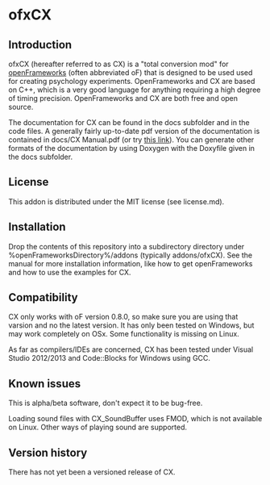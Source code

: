 ofxCX
=====================================

Introduction
------------
ofxCX (hereafter referred to as CX) is a "total conversion mod" for [openFrameworks](http://www.openframeworks.cc) (often abbreviated oF) that 
is designed to be used used for creating psychology experiments. OpenFrameworks and CX are based on C++, which
is a very good language for anything requiring a high degree of timing precision. OpenFrameworks and CX are both
free and open source.

The documentation for CX can be found in the docs subfolder and in the code files. A generally fairly up-to-date pdf version of the documentation is contained in docs/CX Manual.pdf (or try [this link](https://sites.google.com/site/kylehardmancom/CX%20Manual.pdf?attredirects=0)). You can generate 
other formats of the documentation by using Doxygen with the Doxyfile given in the docs subfolder.

License
-------
This addon is distributed under the MIT license (see license.md).

Installation
------------
Drop the contents of this repository into a subdirectory directory under %openFrameworksDirectory%/addons 
(typically addons/ofxCX). See the manual for more installation information, like how to get openFrameworks 
and how to use the examples for CX.

Compatibility
------------
CX only works with oF version 0.8.0, so make sure you are using that varsion and no the latest version. It has only been tested on Windows, but may work completely on OSx. Some functionality is missing on Linux.

As far as compilers/IDEs are concerned, CX has been tested under Visual Studio 2012/2013 and Code::Blocks for Windows using GCC.

Known issues
------------
This is alpha/beta software, don't expect it to be bug-free.

Loading sound files with CX_SoundBuffer uses FMOD, which is not available on Linux. Other ways of playing sound are supported.

Version history
------------
There has not yet been a versioned release of CX.
